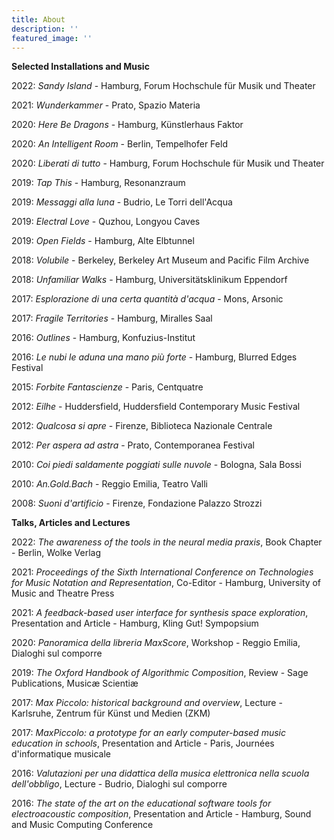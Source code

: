 ```yaml
---
title: About
description: ''
featured_image: ''
---
```


__Selected Installations and Music__

2022: _Sandy Island_ - Hamburg, Forum Hochschule für Musik und Theater

2021: _Wunderkammer_ - Prato, Spazio Materia

2020: _Here Be Dragons_ - Hamburg, Künstlerhaus Faktor 

2020: _An Intelligent Room_ - Berlin, Tempelhofer Feld

2020: _Liberati di tutto_ - Hamburg, Forum Hochschule für Musik und Theater

2019: _Tap This_ - Hamburg, Resonanzraum

2019: _Messaggi alla luna_ - Budrio, Le Torri dell'Acqua

2019: _Electral Love_ - Quzhou, Longyou Caves

2019: _Open Fields_ - Hamburg, Alte Elbtunnel

2018: _Volubile_ - Berkeley, Berkeley Art Museum and Pacific Film Archive 

2018: _Unfamiliar Walks_ - Hamburg, Universitätsklinikum Eppendorf

2017: _Esplorazione di una certa quantità d'acqua_ - Mons, Arsonic

2017: _Fragile Territories_ - Hamburg, Miralles Saal

2016: _Outlines_ - Hamburg, Konfuzius-Institut

2016: _Le nubi le aduna una mano più forte_ - Hamburg, Blurred Edges Festival

2015: _Forbite Fantascienze_ - Paris, Centquatre

2012: _Eilhe_ - Huddersfield, Huddersfield Contemporary Music Festival

2012: _Qualcosa si apre_ - Firenze, Biblioteca Nazionale Centrale

2012: _Per aspera ad astra_ - Prato, Contemporanea Festival

2010: _Coi piedi saldamente poggiati sulle nuvole_ - Bologna, Sala Bossi

2010: _An.Gold.Bach_ - Reggio Emilia, Teatro Valli

2008: _Suoni d'artificio_ - Firenze, Fondazione Palazzo Strozzi




__Talks, Articles and Lectures__

2022: _The awareness of the tools in the neural media praxis_, Book Chapter - Berlin, Wolke Verlag

2021: _Proceedings of the Sixth International Conference on Technologies for Music Notation and Representation_, Co-Editor - Hamburg, University of Music and Theatre Press

2021: _A feedback-based user interface for synthesis space exploration_, Presentation and Article - Hamburg, Kling Gut! Sympopsium

2020: _Panoramica della libreria MaxScore_, Workshop - Reggio Emilia, Dialoghi sul comporre

2019: _The Oxford Handbook of Algorithmic Composition_, Review - Sage Publications, Musicæ Scientiæ

2017: _Max Piccolo: historical background and overview_, Lecture - Karlsruhe, Zentrum für Künst und Medien (ZKM)

2017: _MaxPiccolo: a prototype for an early computer-based music education in schools_, Presentation and Article - Paris, Journées d'informatique musicale

2016: _Valutazioni per una didattica della musica elettronica nella scuola dell'obbligo_, Lecture - Budrio, Dialoghi sul comporre

2016: _The state of the art on the educational software tools for electroacoustic composition_, Presentation and Article - Hamburg, Sound and Music Computing Conference